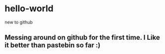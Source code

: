 # hello-world
new to github

## Messing around on github for the first time. I Like it better than pastebin so far :)
